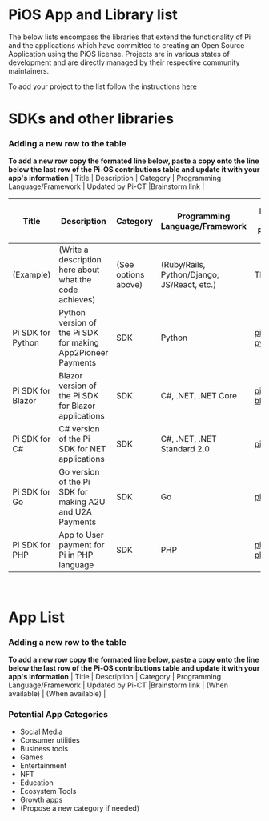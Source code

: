 # PiOS App and Library list

The below lists encompass the libraries that extend the functionality of Pi and the applications which have committed to creating an Open Source Application using the PiOS license. Projects are in various states of development and are directly managed by their respective community maintainers.

To add your project to the list follow the instructions [here](/README.md)

# SDKs and other libraries

### Adding a new row to the table

**To add a new row copy the formated line below, paste a copy onto the line below the last row of the Pi-OS contributions table and update it with your app's information**
| Title | Description | Category | Programming Language/Framework | Updated by Pi-CT |Brainstorm link |

| **Title**         | **Description**                                              | **Category**        | **Programming Language/Framework**          | **Link To Repo**                                      | **Link to Pi Brainstorm** (if applicable)                               |
| ----------------- | ------------------------------------------------------------ | ------------------- | ------------------------------------------- | ----------------------------------------------------- | ----------------------------------------------------------------------- |
| (Example)         | (Write a description here about what the code achieves)      | (See options above) | (Ruby/Rails, Python/Django, JS/React, etc.) | TBD                                                   |                                                                         |
| Pi SDK for Python | Python version of the Pi SDK for making App2Pioneer Payments | SDK                 | Python                                      | [pi-python](https://github.com/pi-apps/pi-python)     |                                                                         |
| Pi SDK for Blazor | Blazor version of the Pi SDK for Blazor applications         | SDK                 | C#, .NET, .NET Core                         | [pi-blazor](https://github.com/pi-apps/pi-blazor)     |                                                                         |
| Pi SDK for C#     | C# version of the Pi SDK for NET applications                | SDK                 | C#, .NET, .NET Standard 2.0                 | [pi-c#](https://github.com/pi-apps/pi-csharp)         |                                                                         |
| Pi SDK for Go     | Go version of the Pi SDK for making A2U and U2A Payments     | SDK                 | Go                                          | [pi-go](https://github.com/pi-apps/pi-go)             |                                                                         |
| Pi SDK for PHP    | App to User payment for Pi in PHP language                   | SDK                 | PHP                                         | [pi-php](https://github.com/pi-apps/pi-php/tree/main) | [pi-brainstorm](https://brainstorm.pi/project/63cd02acea109c003afe2c2a) |

<br/>

# App List

### Adding a new row to the table

**To add a new row copy the formated line below, paste a copy onto the line below the last row of the Pi-OS contributions table and update it with your app's information**
| Title | Description | Category | Programming Language/Framework | Updated by Pi-CT |Brainstorm link | (When available) | (When available) |

### Potential App Categories

- Social Media
- Consumer utilities
- Business tools
- Games
- Entertainment
- NFT
- Education
- Ecosystem Tools
- Growth apps
- (Propose a new category if needed)
